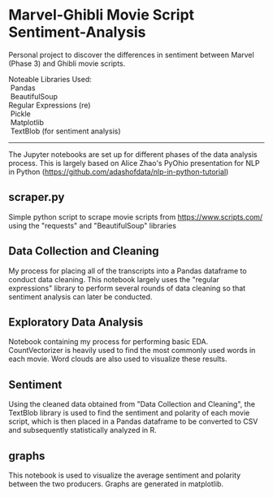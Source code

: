# Marvel-Ghibli Movie Script Sentiment-Analysis
Personal project to discover the differences in sentiment between Marvel (Phase 3) and Ghibli movie scripts.

Noteable Libraries Used:\
 Pandas\
 BeautifulSoup\
 Regular Expressions (re)\
 Pickle\
 Matplotlib\
 TextBlob (for sentiment analysis)

---------------------------------------------

The Jupyter notebooks are set up for different phases of the data analysis process. This is largely based on Alice Zhao's PyOhio presentation for NLP in Python (https://github.com/adashofdata/nlp-in-python-tutorial)

## scraper.py
Simple python script to scrape movie scripts from https://www.scripts.com/ using the "requests" and "BeautifulSoup" libraries

## Data Collection and Cleaning
My process for placing all of the transcripts into a Pandas dataframe to conduct data cleaning. This notebook largely uses the "regular expressions" library to perform several rounds of data cleaning so that sentiment analysis can later be conducted.

## Exploratory Data Analysis
Notebook containing my process for performing basic EDA. CountVectorizer is heavily used to find the most commonly used words in each movie. Word clouds are also used to visualize these results.

## Sentiment
Using the cleaned data obtained from "Data Collection and Cleaning", the TextBlob library is used to find the sentiment and polarity of each movie script, which is then placed in a Pandas dataframe to be converted to CSV and subsequently statistically analyzed in R.

## graphs
This notebook is used to visualize the average sentiment and polarity between the two producers. Graphs are generated in matplotlib.
